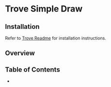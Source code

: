 
# Trove Simple Draw

## Installation

Refer to [Trove Readme](https://github.com/PhilSA/Trove/blob/main/README.md#installing-the-packages) for installation instructions.


## Overview




## Table of Contents
* []()